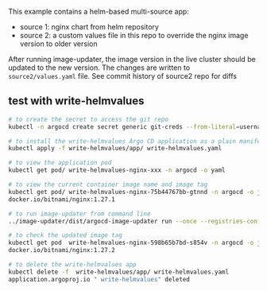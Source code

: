 This example contains a helm-based multi-source app:
* source 1: nginx chart from helm repository
* source 2: a custom values file in this repo to override the nginx image version to older version

After running image-updater, the image version in the live cluster should be updated to the new version.
The changes are written to `source2/values.yaml` file. See commit history of source2 repo for diffs

## test with write-helmvalues
```bash
# to create the secret to access the git repo
kubectl -n argocd create secret generic git-creds --from-literal=username=xxx --from-literal=password=xxx

# to install the write-helmvalues Argo CD application as a plain manifest
kubectl apply -f write-helmvalues/app/ write-helmvalues.yaml

# to view the application pod
kubectl get pod/ write-helmvalues-nginx-xxx -n argocd -o yaml

# to view the current container image name and image tag
kubectl get pod/ write-helmvalues-nginx-75b44767bb-gtnnd -n argocd -o jsonpath='{.spec.containers[0].image}'
docker.io/bitnami/nginx:1.27.1

# to run image-updater from command line
../image-updater/dist/argocd-image-updater run --once --registries-conf-path=""

# to check the updated image tag
kubectl get pod  write-helmvalues-nginx-598b65b7bd-s854v -n argocd -o jsonpath='{.spec.containers[0].image}'
docker.io/bitnami/nginx:1.27.2

# to delete the write-helmvalues app
kubectl delete -f  write-helmvalues/app/ write-helmvalues.yaml 
application.argoproj.io " write-helmvalues" deleted
```